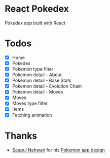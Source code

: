 <h1>React Pokedex</h1
                   
Pokedex app built with React

<h1>Todos</h1>

- [x] Home
- [x] Pokedex
- [x] Pokemon type filter 
- [x] Pokemon detail - About
- [x] Pokemon detail - Base Stats
- [x] Pokemon detail - Evolution Chain
- [x] Pokemon detail - Moves
- [x] Moves
- [x] Moves  type filter 
- [x] Items
- [x] Fetching animation

<h1>Thanks</h1>

- <a href="https://dribbble.com/saepulnahwan23">Saepul Nahwan</a> for his <a href="https://dribbble.com/shots/6545819-Pokedex-App">Pokemon app design</a> 
